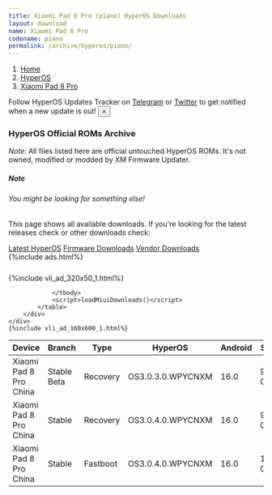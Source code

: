 ```yaml
---
title: Xiaomi Pad 8 Pro (piano) HyperOS Downloads
layout: download
name: Xiaomi Pad 8 Pro
codename: piano
permalink: /archive/hyperos/piano/
---
```

<nav aria-label="breadcrumb">
    <ol class="breadcrumb">
        <li class="breadcrumb-item"><a href="/">Home</a></li>
        <li class="breadcrumb-item"><a href="/hyperos/">HyperOS</a></li>
        <li class="breadcrumb-item active" aria-current="page"><a href="/hyperos/piano/">Xiaomi Pad 8 Pro</a></li>
    </ol>
</nav>
<div class="alert alert-primary alert-dismissible fade show" role="alert">
    Follow HyperOS Updates Tracker on <a href="https://t.me/MIUIUpdatesTracker" class="alert-link">Telegram</a>
     or <a href="https://twitter.com/MiFwUpdater" class="alert-link">Twitter</a> to get notified when a new update is out!
    <button type="button" class="close" data-dismiss="alert" aria-label="Close">
        <span aria-hidden="true">&times;</span>
    </button>
</div>

### HyperOS Official ROMs Archive
*Note*: All files listed here are official untouched HyperOS ROMs. It's not owned, modified or modded by XM Firmware Updater.
<div class="card">
  <div class="card-body">
    <h5 class="card-title">Note</h5>
    <h6 class="card-subtitle mb-2 text-muted">You might be looking for something else!</h6>
    <p class="card-text">This page shows all available downloads.
     If you're looking for the latest releases check or other downloads check:</p>
    <a href="/hyperos/piano/" class="card-link">Latest HyperOS</a>
    <a href="/firmware/piano/" class="card-link">Firmware Downloads</a>
    <a href="/vendor/piano/" class="card-link">Vendor Downloads</a>
  </div>
</div>
{%include ads.html%}
<div class="row justify-content-center">
    <div class="col-10">
        <div class="table-responsive-md" style="margin-top: 25px;">
            {%include vli_ad_320x50_1.html%}
            <table id="miui" class="display dt-responsive nowrap compact table table-striped table-hover table-sm">
                <thead class="thead-dark">
                    <tr>
                        <th data-ref="device">Device</th>
                        <th data-ref="branch">Branch</th>
                        <th data-ref="type">Type</th>
                        <th data-ref="miui">HyperOS</th>
                        <th data-ref="android">Android</th>
                        <th data-ref="size">Size</th>
                        <th data-ref="size">Date</th>
                        <th data-ref="link">Link</th>
                    </tr>
                </thead>
                <tbody>
                <tr><td>Xiaomi Pad 8 Pro China</td><td>Stable Beta</td><td>Recovery</td><td>OS3.0.3.0.WPYCNXM</td><td>16.0</td><td>9.7 GB</td><td>2025-09-25</td><td><a href="/hyperos/piano/stable beta/OS3.0.3.0.WPYCNXM/">Download</a></td></tr>
<tr><td>Xiaomi Pad 8 Pro China</td><td>Stable</td><td>Recovery</td><td>OS3.0.4.0.WPYCNXM</td><td>16.0</td><td>9.8 GB</td><td>2025-09-20</td><td><a href="/hyperos/piano/stable/OS3.0.4.0.WPYCNXM/">Download</a></td></tr>
<tr><td>Xiaomi Pad 8 Pro China</td><td>Stable</td><td>Fastboot</td><td>OS3.0.4.0.WPYCNXM</td><td>16.0</td><td>11.3 GB</td><td>2025-09-18</td><td><a href="/hyperos/piano/stable/OS3.0.4.0.WPYCNXM/">Download</a></td></tr>

                </tbody>
                <script>loadMiuiDownloads()</script>
            </table>
        </div>
    </div>
    {%include vli_ad_160x600_1.html%}
</div>
